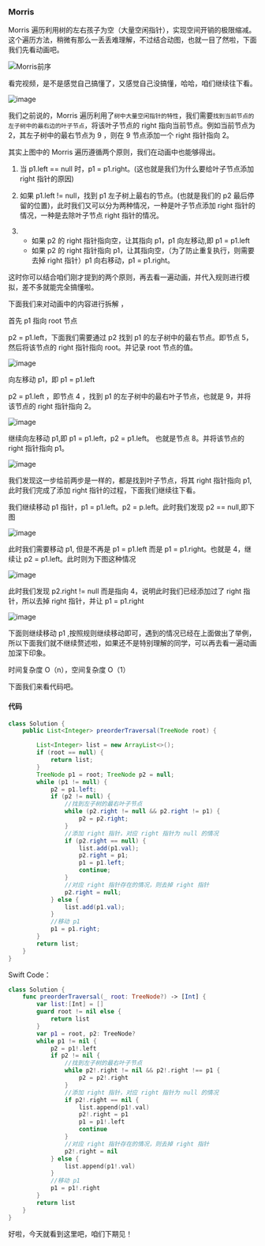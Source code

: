 ### Morris

Morris 遍历利用树的左右孩子为空（大量空闲指针），实现空间开销的极限缩减。这个遍历方法，稍微有那么一丢丢难理解，不过结合动图，也就一目了然啦，下面我们先看动画吧。

![Morris前序](https://img-blog.csdnimg.cn/20210622155959185.gif)

看完视频，是不是感觉自己搞懂了，又感觉自己没搞懂，哈哈，咱们继续往下看。

![image](https://cdn.jsdelivr.net/gh/tan45du/test@master/image.1u3at0ckvn34.png)

我们之前说的，Morris 遍历利用了`树中大量空闲指针的特性`，我们需要`找到当前节点的左子树中的最右边的叶子节点`，将该叶子节点的 right 指向当前节点。例如当前节点为 2，其左子树中的最右节点为 9 ，则在 9 节点添加一个 right 指针指向 2。

其实上图中的 Morris 遍历遵循两个原则，我们在动画中也能够得出。

1. 当 p1.left == null 时，p1 = p1.right。(这也就是我们为什么要给叶子节点添加 right 指针的原因)

2. 如果 p1.left != null，找到 p1 左子树上最右的节点。(也就是我们的 p2 最后停留的位置)，此时我们又可以分为两种情况，一种是叶子节点添加 right 指针的情况，一种是去除叶子节点 right 指针的情况。

3. - 如果 p2 的 right 指针指向空，让其指向 p1，p1 向左移动,即 p1 = p1.left
   - 如果 p2 的 right 指针指向 p1，让其指向空，（为了防止重复执行，则需要去掉 right 指针）p1 向右移动，p1 = p1.right。

这时你可以结合咱们刚才提到的两个原则，再去看一遍动画，并代入规则进行模拟，差不多就能完全搞懂啦。

下面我们来对动画中的内容进行拆解 ，

首先 p1 指向 root 节点

p2 = p1.left，下面我们需要通过 p2 找到 p1 的左子树中的最右节点。即节点 5，然后将该节点的 right 指针指向 root。并记录 root 节点的值。

![image](https://cdn.jsdelivr.net/gh/tan45du/test@master/image.3h60vcjhqo80.png)

向左移动 p1，即 p1 = p1.left

p2 = p1.left ，即节点 4 ，找到 p1 的左子树中的最右叶子节点，也就是 9，并将该节点的 right 指针指向 2。

![image](https://cdn.jsdelivr.net/gh/tan45du/test@master/image.zq91mdjkyzk.png)

继续向左移动 p1,即 p1 = p1.left，p2 = p1.left。 也就是节点 8。并将该节点的 right 指针指向 p1。

![image](https://cdn.jsdelivr.net/gh/tan45du/test@master/image.5vsh71yrzxs0.png)

我们发现这一步给前两步是一样的，都是找到叶子节点，将其 right 指针指向 p1,此时我们完成了添加 right 指针的过程，下面我们继续往下看。

我们继续移动 p1 指针，p1 = p1.left。p2 = p.left。此时我们发现 p2 == null,即下图

![image](https://cdn.jsdelivr.net/gh/tan45du/test@master/image.zk7nxrjdgr.png)

此时我们需要移动 p1, 但是不再是 p1 = p1.left 而是 p1 = p1.right。也就是 4，继续让 p2 = p1.left。此时则为下图这种情况

![image](https://cdn.jsdelivr.net/gh/tan45du/test@master/image.1pjni9r6tkps.png)

此时我们发现 p2.right != null 而是指向 4，说明此时我们已经添加过了 right 指针，所以去掉 right 指针，并让 p1 = p1.right

![image](https://cdn.jsdelivr.net/gh/tan45du/test@master/image.17t7n8yy340w.png)

下面则继续移动 p1 ,按照规则继续移动即可，遇到的情况已经在上面做出了举例，所以下面我们就不继续赘述啦，如果还不是特别理解的同学，可以再去看一遍动画加深下印象。

时间复杂度 O（n），空间复杂度 O（1）

下面我们来看代码吧。

#### 代码

```java
class Solution {
    public List<Integer> preorderTraversal(TreeNode root) {

        List<Integer> list = new ArrayList<>();
        if (root == null) {
            return list;
        }
        TreeNode p1 = root; TreeNode p2 = null;
        while (p1 != null) {
            p2 = p1.left;
            if (p2 != null) {
                //找到左子树的最右叶子节点
                while (p2.right != null && p2.right != p1) {
                    p2 = p2.right;
                }
                //添加 right 指针，对应 right 指针为 null 的情况
                if (p2.right == null) {
                    list.add(p1.val);
                    p2.right = p1;
                    p1 = p1.left;
                    continue;
                }
                //对应 right 指针存在的情况，则去掉 right 指针
                p2.right = null;
            } else {
                list.add(p1.val);
            }
            //移动 p1
            p1 = p1.right;
        }
        return list;
    }
}
```

Swift Code：

```swift
class Solution {
    func preorderTraversal(_ root: TreeNode?) -> [Int] {
        var list:[Int] = []
        guard root != nil else {
            return list
        }
        var p1 = root, p2: TreeNode?
        while p1 != nil {
            p2 = p1!.left
            if p2 != nil {
                //找到左子树的最右叶子节点
                while p2!.right != nil && p2!.right !== p1 {
                    p2 = p2!.right
                }
                //添加 right 指针，对应 right 指针为 null 的情况
                if p2!.right == nil {
                    list.append(p1!.val)
                    p2!.right = p1
                    p1 = p1!.left
                    continue
                }
                //对应 right 指针存在的情况，则去掉 right 指针
                p2!.right = nil
            } else {
                list.append(p1!.val)
            }
            //移动 p1
            p1 = p1!.right
        }
        return list
    }
}
```

好啦，今天就看到这里吧，咱们下期见！
